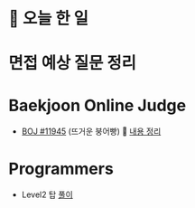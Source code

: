 # :thought_balloon: __오늘 한 일__

# __면접 예상 질문 정리__

# __Baekjoon Online Judge__
* [BOJ #11945](https://www.acmicpc.net/problem/11945) (뜨거운 붕어빵)
:link: [내용 정리](https://github.com/seungrokoh/Beakjoon_OnlineJudge/tree/master/%2311945/README.md)

# __Programmers__
* Level2 탑 [풀이](https://github.com/seungrokoh/TIL/blob/master/Algorithm/Programmers/contents/42588.md)
